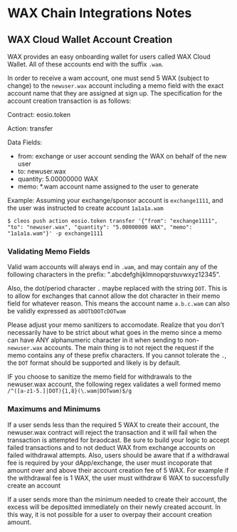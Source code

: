 WAX Chain Integrations Notes
===========================

## WAX Cloud Wallet Account Creation

WAX provides an easy onboarding wallet for users called WAX Cloud Wallet. All of these accounts end with the suffix `.wam`.

In order to receive a wam account, one must send 5 WAX (subject to change) to the `newuser.wax` account including a memo field with the exact account name that they are assigned at sign up. The specification for the account creation transaction is as follows:

Contract: eosio.token

Action: transfer

Data Fields:
* from: exchange or user account sending the WAX on behalf of the new user
* to: newuser.wax
* quantity: 5.00000000 WAX
* memo: *.wam account name assigned to the user to generate

Example:
Assuming your exchange/sponsor account is `exchange1111`, and the user was instructed to create account `1a1a1a.wam`
```
$ cleos push action eosio.token transfer '{"from": "exchange1111", "to": "newuser.wax", "quantity": "5.00000000 WAX", "memo": "1a1a1a.wam"}' -p exchange1111
```

### Validating Memo Fields

Valid wam accounts will always end in `.wam`, and may contain any of the following characters in the prefix: ".abcdefghijklmnopqrstuvwxyz12345".

Also, the dot/period character `.` maybe replaced with the string `DOT`. This is to allow for exchanges that cannot allow the dot character in their memo field for whatever reason. This means the account name `a.b.c.wam` can also be validly expressed as `aDOTbDOTcDOTwam`

Please adjust your memo sanitizers to accomodate. Realize that you don't necessarily have to be strict about what goes in the memo since a memo can have ANY alphanumeric character in it when sending to non-`newuser.wax` accounts. The main thing is to not reject the request if the memo contains any of these prefix characters. If you cannot tolerate the `.`, the `DOT` format should be supported and likely is by default. 

IF you choose to sanitize the memo field for withdrawals to the newuser.wax account, the following regex validates a well formed memo `/^([a-z1-5.]|DOT){1,8}(\.wam|DOTwam)$/g`

### Maximums and Minimums

If a user sends less than the required 5 WAX to create their account, the newuser.wax contract will reject the transaction and it will fail when the transaction is attempted for braodcast. Be sure to build your logic to accept failed transactions and to not deduct WAX from exchange accounts on failed withdrawal attempts. Also, users should be aware that if a withdrawal fee is required by your dApp/exchange, the user must incoporate that amount over and above their account creation fee of 5 WAX. For example if the withdrawal fee is 1 WAX, the user must withdraw 6 WAX to successfully create an account

If a user sends more than the minimum needed to create their account, the excess will be depositted immediately on their newly created account. In this way, it is not possible for a user to overpay their account creation amount.
